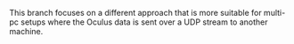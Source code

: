 This branch focuses on a different approach that is more suitable for multi-pc setups where the Oculus data is sent over a UDP stream to another machine.
